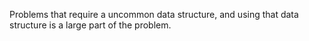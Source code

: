 Problems that require a uncommon data structure, and using that data structure is a large part of the problem.